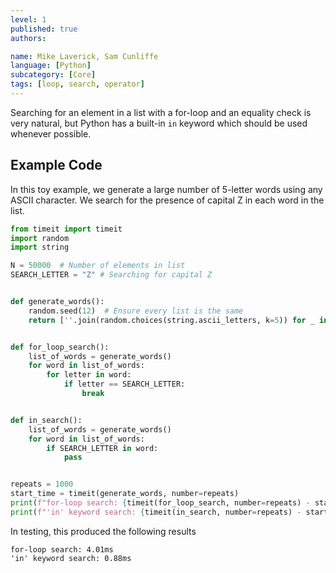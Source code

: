 ```yaml
---
level: 1
published: true
authors: 

name: Mike Laverick, Sam Cunliffe
language: [Python]
subcategory: [Core]
tags: [loop, search, operator]
---
```


Searching for an element in a list with a for-loop and an equality check is very natural, but Python has a built-in `in` keyword which should be used whenever possible.

<!--more-->

## Example Code

In this toy example, we generate a large number of 5-letter words using any ASCII character. We search for the presence of capital Z in each word in the list.

```python
from timeit import timeit
import random
import string

N = 50000  # Number of elements in list
SEARCH_LETTER = "Z" # Searching for capital Z


def generate_words():
    random.seed(12)  # Ensure every list is the same
    return [''.join(random.choices(string.ascii_letters, k=5)) for _ in range(N)]


def for_loop_search():
    list_of_words = generate_words()
    for word in list_of_words:
        for letter in word:
            if letter == SEARCH_LETTER:
                break


def in_search():
    list_of_words = generate_words()
    for word in list_of_words:
        if SEARCH_LETTER in word:
            pass


repeats = 1000
start_time = timeit(generate_words, number=repeats)
print(f"for-loop search: {timeit(for_loop_search, number=repeats) - start_time:.2f}ms")
print(f"'in' keyword search: {timeit(in_search, number=repeats) - start_time:.2f}ms")
```

In testing, this produced the following results

```
for-loop search: 4.01ms
'in' keyword search: 0.88ms
```
